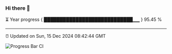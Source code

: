 ### Hi there 👋

⏳ Year progress { ████████████████████████████▁▁ } 95.45 %

---

⏰ Updated on Sun, 15 Dec 2024 08:42:44 GMT

![Progress Bar CI](https://github.com/IshwaranRudhara/GIT-ACTION/workflows/Progress%20Bar%20CI/badge.svg)
